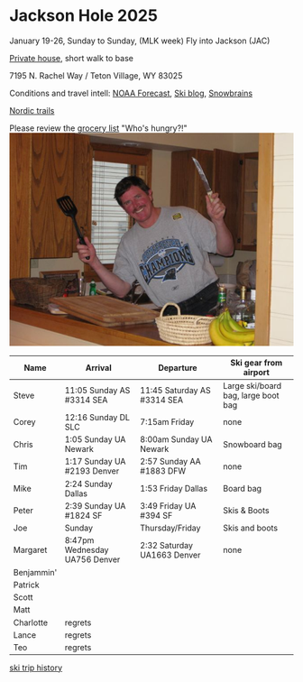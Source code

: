 # Jackson Hole 2025

January 19-26, Sunday to Sunday, (MLK week)
Fly into Jackson (JAC)

[Private house](https://www.vrbo.com/2111111), short walk to base

7195 N. Rachel Way /
Teton Village, WY 83025

Conditions and travel intell:
[NOAA Forecast](https://forecast.weather.gov/MapClick.php?lat=43.704&lon=-110.4884),
[Ski blog](https://www.ski.com/blog/),
[Snowbrains](https://snowbrains.com/)

[Nordic trails](https://jhnordic.com/)

Please review the [grocery list](https://docs.google.com/document/d/1i4ODs6pL9yMEJcBhlv133xWCDkWIRFX0/edit)
"Who's hungry?!"
![Chef Mike!](0903ski_JacksonHole_Mike.jpg)

Name | Arrival | Departure | Ski gear from airport |
---|---|----|----|
Steve | 11:05 Sunday AS #3314 SEA | 11:45 Saturday AS #3314 SEA | Large ski/board bag, large boot bag |
Corey | 12:16 Sunday DL SLC | 7:15am Friday | none |
Chris | 1:05 Sunday UA Newark | 8:00am Sunday UA Newark | Snowboard bag |
Tim | 1:17 Sunday UA #2193 Denver | 2:57 Sunday AA #1883 DFW | none |
Mike | 2:24 Sunday Dallas | 1:53 Friday Dallas | Board bag |
Peter | 2:39 Sunday UA #1824 SF | 3:49 Friday UA #394 SF | Skis & Boots|
Joe | Sunday | Thursday/Friday | Skis and boots |
Margaret | 8:47pm Wednesday UA756 Denver | 2:32 Saturday UA1663 Denver | none |
Benjammin' |  |  | |
Patrick |  |  | |
Scott |  |  | |
Matt |  |  | |
Charlotte | regrets |  | |
Lance | regrets |  | |
Teo | regrets |  | |

[ski trip history](ski-trip-history)
